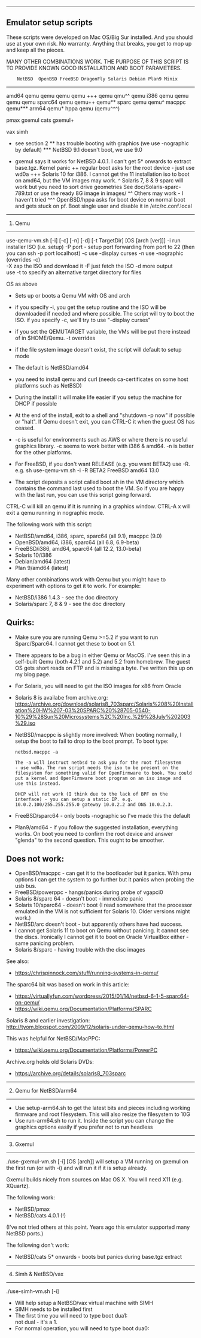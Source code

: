 ------------------------------------------------------------------------
Emulator setup scripts
------------------------------------------------------------------------

These scripts were developed on Mac OS/Big Sur installed. And you should
use at your own risk. No warranty. Anything that breaks, you get to
mop up and keep all the pieces.

MANY OTHER COMBINATIONS WORK. THE PURPOSE OF THIS SCRIPT IS TO PROVIDE
KNOWN GOOD INSTALLATION AND BOOT PARAMETERS.

        NetBSD  OpenBSD FreeBSD DragonFly Solaris Debian Plan9 Minix
------------------------------------------------------------------------
amd64   qemu    qemu    qemu    qemu      +++     qemu   qmu^^ qemu
i386    qemu    qemu    qemu              qemu
sparc64	qemu    qemu++  qemu**
sparc   qemu			          qemu^
macppc  qemu***
arm64   qemu* 
hppa	qemu	(qemu^^^)

pmax    gxemul
cats	gxemul+

vax	simh

*   see section 2
**  has trouble booting with graphics (we use -nographic by default)
*** NetBSD 9.1 doesn't boot, we use 9.0
+   gxemul says it works for NetBSD 4.0.1. I can't get 5* onwards to
    extract base.tgz. Kernel panic
++  regular boot asks for the root device - just use wd0a
+++ Solaris 10 for i386. I cannot get the 11 installation iso to boot 
    on amd64, but the VM images may work.
^   Solaris 7, 8 & 9 sparc will work but you need to sort drive geometries
    See doc/Solaris-sparc-789.txt or use the ready 8G image in images/
^^  Others may work - I haven't tried
^^^ OpenBSD/hppa asks for boot device on normal boot and gets stuck
    on pf. Boot single user and disable it in /etc/rc.conf.local

------------------------------------------------------------------------
1. Qemu
------------------------------------------------------------------------

use-qemu-vm.sh [-i] [-c] [-n] [-d] [-t TargetDir] [OS [arch [ver]]]
 -i run installer ISO (i.e. setup)
 -P port - setup port forwarding from port to 22 (then you can
 			ssh -p port localhost)
 -c use -display curses
 -n use -nographic (overrides -c)  
 -X zap the ISO and download it
 -F just fetch the ISO
 -d more output  
    use -t to specify an alternative target directory for files
    
  OS as above
 
   * Sets up or boots a Qemu VM with OS and arch
   * if you specify -i, you get the setup routine and the ISO will
     be downloaded if needed and where possible. The script will try
     to boot the ISO.
     if you specify -c, we'll try to use "-display curses"
   * if you set the QEMUTARGET variable, the VMs will be put there 
     instead of in $HOME/Qemu. -t overrides
   * if the file system image doesn't exist, the script will default
     to setup mode
   * The default is NetBSD/amd64
   * you need to install qemu and curl (needs ca-certificates on some
     host platforms such as NetBSD)
   * During the install it will make life easier if you setup the 
     machine for DHCP if possible
   * At the end of the install, exit to a shell and "shutdown -p now"
     if possible or "halt". If Qemu doesn't exit, you can CTRL-C it
     when the guest OS has ceased.
     
   * -c is useful for environments such as AWS or where there is no
     useful graphics library. -c seems to work better with i386 &
     amd64. -n is better for the other platforms.

   * For FreeBSD, if you don't want RELEASE (e.g. you want BETA2)
     use -R. e.g.
     sh use-qemu-vm.sh -i -R BETA2 FreeBSD amd64 13.0

   * The script deposits a script called boot.sh in the VM directory
   which contains the command last used to boot the VM. So if you 
   are happy with the last run, you can use this script going forward.

CTRL-C will kill an qemu if it is running in a graphics window.
CTRL-A x will exit a qemu running in nographic mode.

The following work with this script:
* NetBSD/amd64, i386, sparc, sparc64 (all 9.1), macppc (9.0)
* OpenBSD/amd64, i386, sparc64 (all 6.8, 6.9-beta)
* FreeBSD/i386, amd64, sparc64 (all 12.2, 13.0-beta)
* Solaris 10/i386
* Debian/amd64 (latest)
* Plan 9/amd64 (latest)

Many other combinations work with Qemu but you might have to
experiment with options to get it to work. For example:
* NetBSD/i386 1.4.3 - see the doc directory
* Solaris/sparc 7, 8 & 9 - see the doc directory

Quirks:
-------
* Make sure you are running Qemu >=5.2 if you want to run Sparc/Sparc64. 
  I cannot get these to boot on 5.1.
* There appears to be a bug in either Qemu or MacOS. I've seen this in
  a self-built Qemu (both 4.2.1 and 5.2) and 5.2 from homebrew. The 
  guest OS gets short reads on FTP and is missing a byte. I've written
  this up on my blog page.
* For Solaris, you will need to get the ISO images for x86 from Oracle
* Solaris 8 is availabe from archive.org:
https://archive.org/download/solaris8_703sparc/Solaris%208%20Installation%20HW%207-03%20SPARC%20%28705-0540-10%29%28Sun%20Microsystems%2C%20Inc.%29%28July%202003%29.iso
* NetBSD/macppc is slightly more involved:
      When booting normally, I setup the boot to fail to drop to
      the boot prompt. To boot type:

      netbsd.macppc -a

      The -a will instruct netbsd to ask you for the root filesystem 
      - use wd0a. The run script needs the iso to be present on the filesystem for something valid for OpenFirmware to book. You could put a kernel and OpenFirmware boot program on an iso image and
      use this instead. 

      DHCP will not work (I think due to the lack of BPF on the interface) - you can setup a static IP. e.g. 10.0.2.100/255.255.255.0 gateway 10.0.2.2 and DNS 10.0.2.3.

* FreeBSD/sparc64 - only boots -nographic so I've made this the default
* Plan9/amd64 - if you follow the suggested installation, everything
  works. On boot you need to confirm the root device and answer "glenda"
  to the second question. This ought to be smoother.


Does not work:
--------------

* OpenBSD/macppc - can get it to the bootloader but it panics.
  With pmu options I can get the system to go further but it panics when
  probing the usb bus.
* FreeBSD/powerppc - hangs/panics during probe of vgapci0
* Solaris 8/sparc 64 - doesn't boot - immediate panic
* Solaris 10/sparc64 - doesn't boot (I read somewhere that the processor
  emulated in the VM is not sufficient for Solaris 10. Older versions
  might work.)
* NetBSD/arc doesn't boot -  but apparently others have had success.
* I cannot get Solaris 11 to boot on Qemu without panicing. It cannot
see the discs. Ironically I cannot get it to boot on Oracle VirtualBox
either - same panicing problem.
* Solaris 8/sparc - having trouble with the disc images

See also: 

* https://chrispinnock.com/stuff/running-systems-in-qemu/

The sparc64 bit was based on work in this article:
* https://virtuallyfun.com/wordpress/2015/01/14/netbsd-6-1-5-sparc64-on-qemu/
* https://wiki.qemu.org/Documentation/Platforms/SPARC

Solaris 8 and earlier investigation:
http://tyom.blogspot.com/2009/12/solaris-under-qemu-how-to.html

This was helpful for NetBSD/MacPPC:
* https://wiki.qemu.org/Documentation/Platforms/PowerPC

Archive.org holds old Solaris DVDs:
*  https://archive.org/details/solaris8_703sparc

------------------------------------------------------------------------
2. Qemu for NetBSD/arm64
------------------------------------------------------------------------

* Use setup-arm64.sh to get the latest bits and pieces including 
working firmware and root filesystem. This will also resize the filesystem
to 10G
* Use run-arm64.sh to run it. Inside the script you can change the
graphics options easily if you prefer not to run headless

------------------------------------------------------------------------
3. Gxemul
------------------------------------------------------------------------

./use-gxemul-vm.sh [-i] [OS [arch]]
will setup a VM running on gxemul on the first run (or with -i)
and will run it if it is setup already.

Gxemul builds nicely from sources on Mac OS X. You will need X11 (e.g.
XQuartz).

The following work:
* NetBSD/pmax 
* NetBSD/cats 4.0.1 (!)

(I've not tried others at this point. Years ago this emulator supported
many NetBSD ports.)

The following don't work:
* NetBSD/cats 5* onwards - boots but panics during base.tgz extract

------------------------------------------------------------------------
4. Simh & NetBSD/vax
------------------------------------------------------------------------

./use-simh-vm.sh [-i]
* Will help setup a NetBSD/vax virtual machine with SIMH
* SIMH needs to be installed first
* The first time you will need to type boot dua1:     
  not dual - it's a 1.
* For normal operation, you will need to type boot dua0:

